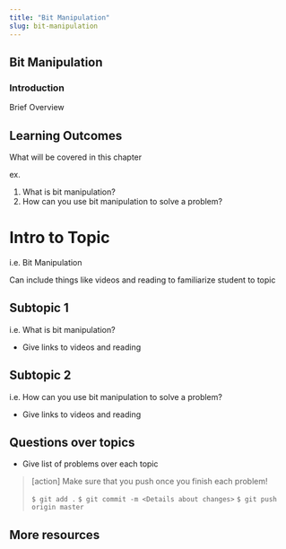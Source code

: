 ```yaml
---
title: "Bit Manipulation"
slug: bit-manipulation
---
```


## Bit Manipulation

### Introduction

Brief Overview

## Learning Outcomes
What will be covered in this chapter

ex.
1. What is bit manipulation?
1. How can you use bit manipulation to solve a problem?

# Intro to Topic

i.e. Bit Manipulation

Can include things like videos and reading to familiarize student to topic

## Subtopic 1

i.e. What is bit manipulation?

- Give links to videos and reading


## Subtopic 2

i.e. How can you use bit manipulation to solve a problem?

- Give links to videos and reading


## Questions over topics

- Give list of problems over each topic

>[action]
>Make sure that you push once you finish each problem!
>
>```$ git add .```
>```$ git commit -m <Details about changes>```
>```$ git push origin master```

## More resources
